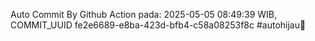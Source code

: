 Auto Commit By Github Action pada: 2025-05-05 08:49:39 WIB, COMMIT_UUID fe2e6689-e8ba-423d-bfb4-c58a08253f8c #autohijau🗿
